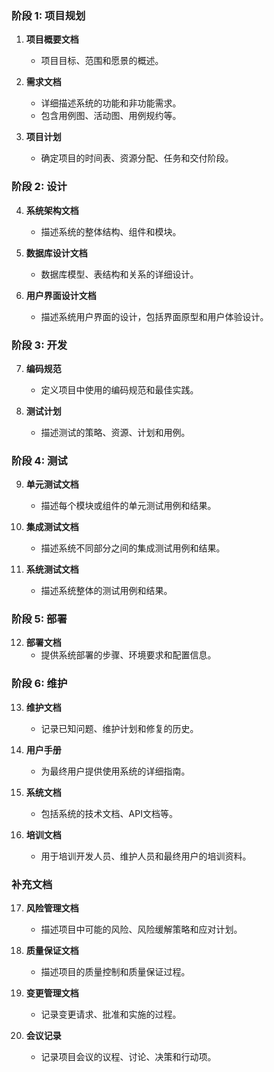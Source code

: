 ### 阶段 1: 项目规划

1. **项目概要文档**
    - 项目目标、范围和愿景的概述。

2. **需求文档**
    - 详细描述系统的功能和非功能需求。
    - 包含用例图、活动图、用例规约等。

3. **项目计划**
    - 确定项目的时间表、资源分配、任务和交付阶段。

### 阶段 2: 设计

4. **系统架构文档**
    - 描述系统的整体结构、组件和模块。

5. **数据库设计文档**
    - 数据库模型、表结构和关系的详细设计。

6. **用户界面设计文档**
    - 描述系统用户界面的设计，包括界面原型和用户体验设计。

### 阶段 3: 开发

7. **编码规范**
    - 定义项目中使用的编码规范和最佳实践。

8. **测试计划**
    - 描述测试的策略、资源、计划和用例。

### 阶段 4: 测试

9. **单元测试文档**
    - 描述每个模块或组件的单元测试用例和结果。

10. **集成测试文档**
    - 描述系统不同部分之间的集成测试用例和结果。

11. **系统测试文档**
    - 描述系统整体的测试用例和结果。

### 阶段 5: 部署

12. **部署文档**
    - 提供系统部署的步骤、环境要求和配置信息。

### 阶段 6: 维护

13. **维护文档**
    - 记录已知问题、维护计划和修复的历史。

14. **用户手册**
    - 为最终用户提供使用系统的详细指南。

15. **系统文档**
    - 包括系统的技术文档、API文档等。

16. **培训文档**
    - 用于培训开发人员、维护人员和最终用户的培训资料。

### 补充文档

17. **风险管理文档**
    - 描述项目中可能的风险、风险缓解策略和应对计划。

18. **质量保证文档**
    - 描述项目的质量控制和质量保证过程。

19. **变更管理文档**
    - 记录变更请求、批准和实施的过程。

20. **会议记录**
    - 记录项目会议的议程、讨论、决策和行动项。
